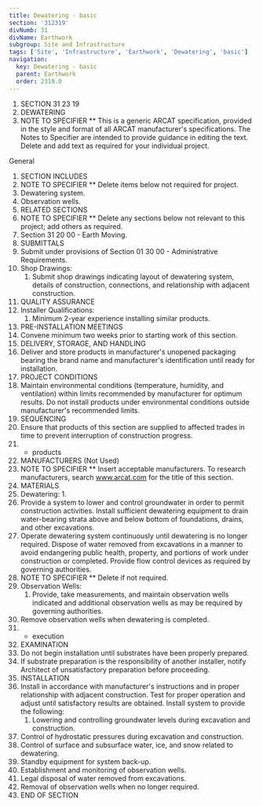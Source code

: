 ```yaml
---
title: Dewatering - basic
section: '312319'
divNumb: 31
divName: Earthwork
subgroup: Site and Infrastructure
tags: ['Site', 'Infrastructure', 'Earthwork', 'Dewatering', 'basic']
navigation:
  key: Dewatering - basic
  parent: Earthwork
  order: 2319.0
---
```


1. SECTION 31 23 19
1. DEWATERING
1.  NOTE TO SPECIFIER ** This is a generic ARCAT specification, provided in the style and format of all ARCAT manufacturer's specifications. The Notes to Specifier are intended to provide guidance in editing the text. Delete and add text as required for your individual project.

General
   1. SECTION INCLUDES
1.  NOTE TO SPECIFIER ** Delete items below not required for project.
   1. Dewatering system.
   1. Observation wells.
   1. RELATED SECTIONS
1.  NOTE TO SPECIFIER ** Delete any sections below not relevant to this project; add others as required.
   1. Section 31 20 00 - Earth Moving.
   1. SUBMITTALS
   1. Submit under provisions of Section 01 30 00 - Administrative Requirements.
   1. Shop Drawings:
      1. Submit shop drawings indicating layout of dewatering system, details of construction, connections, and relationship with adjacent construction.
   1. QUALITY ASSURANCE
   1. Installer Qualifications:
      1. Minimum 2-year experience installing similar products.
   1. PRE-INSTALLATION MEETINGS
   1. Convene minimum two weeks prior to starting work of this section.
   1. DELIVERY, STORAGE, AND HANDLING
   1. Deliver and store products in manufacturer's unopened packaging bearing the brand name and manufacturer's identification until ready for installation.
   1. PROJECT CONDITIONS
   1. Maintain environmental conditions (temperature, humidity, and ventilation) within limits recommended by manufacturer for optimum results. Do not install products under environmental conditions outside manufacturer's recommended limits.
   1. SEQUENCING
   1. Ensure that products of this section are supplied to affected trades in time to prevent interruption of construction progress.
   1. - products
   1. MANUFACTURERS (Not Used)
1.  NOTE TO SPECIFIER ** Insert acceptable manufacturers. To research manufacturers, search www.arcat.com for the title of this section.
   1. MATERIALS
   1. Dewatering:
      1. 
   1. Provide a system to lower and control groundwater in order to permit construction activities. Install sufficient dewatering equipment to drain water-bearing strata above and below bottom of foundations, drains, and other excavations.
   1. Operate dewatering system continuously until dewatering is no longer required. Dispose of water removed from excavations in a manner to avoid endangering public health, property, and portions of work under construction or completed. Provide flow control devices as required by governing authorities.
1.  NOTE TO SPECIFIER ** Delete if not required.
   1. Observation Wells:
      1. Provide, take measurements, and maintain observation wells indicated and additional observation wells as may be required by governing authorities.
   1. Remove observation wells when dewatering is completed.
   1. - execution
   1. EXAMINATION
   1. Do not begin installation until substrates have been properly prepared.
   1. If substrate preparation is the responsibility of another installer, notify Architect of unsatisfactory preparation before proceeding.
   1. INSTALLATION
   1. Install in accordance with manufacturer's instructions and in proper relationship with adjacent construction. Test for proper operation and adjust until satisfactory results are obtained. Install system to provide the following:
      1. Lowering and controlling groundwater levels during excavation and construction.
   1. Control of hydrostatic pressures during excavation and construction.
   1. Control of surface and subsurface water, ice, and snow related to dewatering.
   1. Standby equipment for system back-up.
   1. Establishment and monitoring of observation wells.
   1. Legal disposal of water removed from excavations.
   1. Removal of observation wells when no longer required.
1. END OF SECTION


